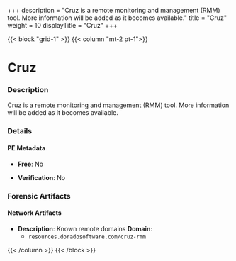 +++
description = "Cruz is a remote monitoring and management (RMM) tool. More information will be added as it becomes available."
title = "Cruz"
weight = 10
displayTitle = "Cruz"
+++


{{< block "grid-1" >}}
{{< column "mt-2 pt-1">}}

# Cruz


### Description

Cruz is a remote monitoring and management (RMM) tool. More information will be added as it becomes available.




### Details


#### PE Metadata


- **Free**: No

- **Verification**: No





### Forensic Artifacts




#### Network Artifacts

- **Description**: Known remote domains
  **Domain**:
    - `resources.doradosoftware.com/cruz-rmm`








{{< /column >}}
{{< /block >}}
